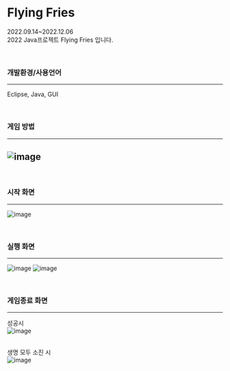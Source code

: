 # Flying Fries
2022.09.14~2022.12.06<br>
2022 Java프로젝트 Flying Fries 입니다.

<br>

### 개발환경/사용언어

--------------------
Eclipse, Java, GUI


<br>

### 게임 방법

--------------------
![image](https://user-images.githubusercontent.com/82978463/206593810-c90dfa7d-697b-4fe4-95da-bc24a3d9e6fa.png)
- 


<br>

### 시작 화면

--------------------

![image](https://user-images.githubusercontent.com/82978463/206594078-d297ac9c-fba0-42d6-960f-cfd393a47975.png)

<br>

### 실행 화면

--------------------

![image](https://user-images.githubusercontent.com/82978463/206594168-37276252-ddf9-4501-b62f-187273324457.png)
![image](https://user-images.githubusercontent.com/82978463/206594211-e81e2dbe-f153-4f66-b75d-f8afdd824577.png)


<br>

### 게임종료 화면

--------------------

성공시<br>
![image](https://user-images.githubusercontent.com/82978463/206593862-61a3de87-aa35-43cd-95d3-86dc7fb237f4.png)

<br>생명 모두 소진 시<br>
![image](https://user-images.githubusercontent.com/82978463/206593887-2e905036-9c87-4e8b-bc9d-9d5b910524c6.png)


